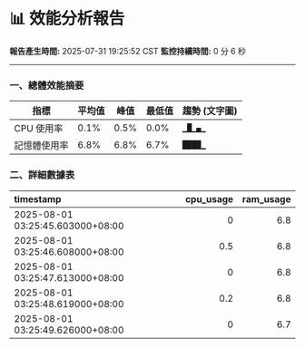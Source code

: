 # 📊 效能分析報告

**報告產生時間:** 2025-07-31 19:25:52 CST
**監控持續時間:** 0 分 6 秒

---

### 一、總體效能摘要

| 指標 | 平均值 | 峰值 | 最低值 | 趨勢 (文字圖) |
|---|---|---|---|---|
| CPU 使用率 | 0.1% | 0.5% | 0.0% | `▁█▁▄▁` |
| 記憶體使用率 | 6.8% | 6.8% | 6.7% | `████▁` |

### 二、詳細數據表
| timestamp                        |   cpu_usage |   ram_usage |
|:---------------------------------|------------:|------------:|
| 2025-08-01 03:25:45.603000+08:00 |         0   |         6.8 |
| 2025-08-01 03:25:46.608000+08:00 |         0.5 |         6.8 |
| 2025-08-01 03:25:47.613000+08:00 |         0   |         6.8 |
| 2025-08-01 03:25:48.619000+08:00 |         0.2 |         6.8 |
| 2025-08-01 03:25:49.626000+08:00 |         0   |         6.7 |